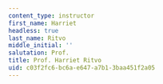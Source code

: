 ```yaml
---
content_type: instructor
first_name: Harriet
headless: true
last_name: Ritvo
middle_initial: ''
salutation: Prof.
title: Prof. Harriet Ritvo
uid: c03f2fc6-bc6a-e647-a7b1-3baa451f2a05
---
```

